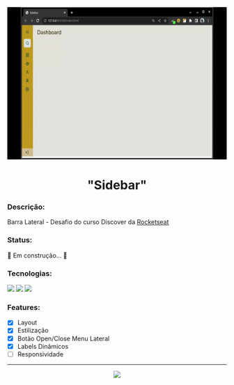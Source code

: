 <div align="center"><img src="https://github.com/thiagoabaguiar/sidebar/blob/main/images/dashboard.gif?raw=true" height="350px"></div>
<h1 align="center">"Sidebar"</h1>
<h3>Descrição: </h3>
<p>Barra Lateral - Desafio do curso Discover da <a href="https://www.rocketseat.com.br/">Rocketseat</a></p>

<h3>Status: </h3>
<p>🚧  Em construção...  🚧</p>

<h3>Tecnologias: </h3>
<p>
<img src="https://img.shields.io/static/v1?label=language&message=JavaScript&color=F7DF1E&style=for-the-badge"/>
<img src="https://img.shields.io/static/v1?label=style&message=CSS&color=1572B6&style=for-the-badge"/>
<img src="https://img.shields.io/static/v1?label=markup&message=HTML&color=E34F26&style=for-the-badge"/>
</p>

<h3>Features:</h3>

- [x] Layout
- [x] Estilização
- [x] Botão Open/Close Menu Lateral
- [x] Labels Dinâmicos
- [ ] Responsividade

<hr>
<p align="center"><img src="https://img.shields.io/badge/license-MIT-blue"/></p>
